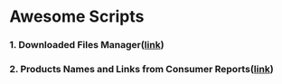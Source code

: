 # Awesome Scripts

### 1. Downloaded Files Manager([link](https://github.com/sravi4701/awesome-scripts/tree/master/download_manager)) 
### 2. Products Names and Links from Consumer Reports([link]())